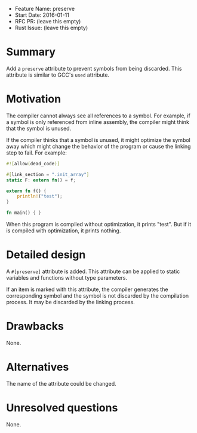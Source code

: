 - Feature Name: preserve
- Start Date: 2016-01-11
- RFC PR: (leave this empty)
- Rust Issue: (leave this empty)

# Summary
[summary]: #summary

Add a `preserve` attribute to prevent symbols from being discarded. This
attribute is similar to GCC's `used` attribute.

# Motivation
[motivation]: #motivation

The compiler cannot always see all references to a symbol. For example, if a
symbol is only referenced from inline assembly, the compiler might think that
the symbol is unused.

If the compiler thinks that a symbol is unused, it might optimize the symbol
away which might change the behavior of the program or cause the linking step to
fail. For example:

```rust
#![allow(dead_code)]

#[link_section = ".init_array"]
static F: extern fn() = f;

extern fn f() {
    println!("test");
}

fn main() { }
```

When this program is compiled without optimization, it prints "test". But if it
is compiled with optimization, it prints nothing.

# Detailed design
[design]: #detailed-design

A `#[preserve]` attribute is added. This attribute can be applied to static
variables and functions without type parameters.

If an item is marked with this attribute, the compiler generates the
corresponding symbol and the symbol is not discarded by the compilation process.
It may be discarded by the linking process.

# Drawbacks
[drawbacks]: #drawbacks

None.

# Alternatives
[alternatives]: #alternatives

The name of the attribute could be changed.

# Unresolved questions
[unresolved]: #unresolved-questions

None.
